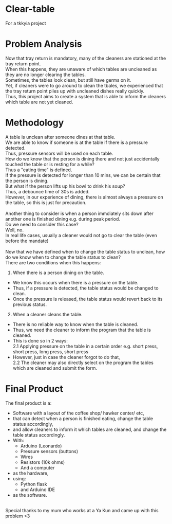 # Clear-table
 For a tkkyia project

# Problem Analysis
 Now that tray return is mandatory, many of the cleaners are stationed at the tray return point. <br>
 When this happens, they are unaware of which tables are uncleaned as they are no longer clearing the tables. <br>
 Sometimes, the tables look clean, but still have germs on it. <br>
 Yet, if cleaners were to go around to clean the tbales, we experienced that the tray return point piles up with uncleaned dishes really quickly. <br>
 Thus, this project aims to create a system that is able to inform the cleaners which table are not yet cleaned. <br>

# Methodology
 A table is unclean after someone dines at that table. <br>
 We are able to know if someone is at the table if there is a pressure detected. <br>
 Thus, pressure sensors will be used on each table. <br>
 How do we know that the person is dining there and not just accidentally touched the table or is resting for a while? <br>
 Thus a "eating time" is defined. <br>
 If the pressure is detected for longer than 10 mins, we can be certain that the person is dining. <br>
 But what if the person lifts up his bowl to drink his soup? <br>
 Thus, a debounce time of 30s is added. <br>
 However, in our experience of dining, there is almost always a pressure on the table, so this is just for precaution. <br>
 <br>
 Another thing to consider is when a person immdiately sits down after another one is finished dining e.g. during peak period. <br>
 Do we need to consider this case? <br>
 Well, no. <br>
 In real life cases, usually a cleaner would not go to clear the table (even before the mandate) <br>
 <br>
 Now that we have defined when to change the table status to unclean, how do we know when to change the table status to clean? <br>
 There are two conditions when this happens: <br>
 1. When there is a person dining on the table. <br>
 - We know this occurs when there is a pressure on the table. <br>
 - Thus, if a pressure is detected, the table status would be changed to clean. <br>
 - Once the pressure is released, the table status would revert back to its previous status. <br>
 2. When a cleaner cleans the table. <br>
 - There is no reliable way to know when the table is cleaned. <br>
 - Thus, we need the cleaner to inform the program that the table is cleaned. <br>
 - This is done so in 2 ways: <br>
 2.1 Applying pressure on the table in a certain order e.g. short press, short press, long press, short press <br>
 - However, just in case the cleaner forgot to do that, <br>
 2.2 The cleaner may also directly select on the program the tables which are cleaned and submit the form. <br>

# Final Product
 The final product is a: <br>
 - Software with a layout of the coffee shop/ hawker center/ etc, <br>
 - that can detect when a person is finished eating, change the table status accordingly, <br>
 - and allow cleaners to inform it which tables are cleaned, and change the table status accordingly. <br>
 - With: <br>
   - Arduino (Leonardo) <br>
   - Pressure sensors (buttons) <br>
   - Wires <br>
   - Resistors (10k ohms) <br>
   - And a computer <br>
 - as the hardware, <br>
 - using: <br>
   - Python flask <br>
   - and Arduino IDE <br>
 - as the software. <br>
 <br>
 Special thanks to my mum who works at a Ya Kun and came up with this problem <3